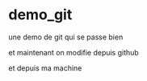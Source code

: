 # demo_git


une demo de git qui se passe bien

et maintenant on modifie depuis github

et depuis ma machine
